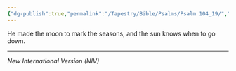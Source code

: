 ```yaml
---
{"dg-publish":true,"permalink":"/Tapestry/Bible/Psalms/Psalm 104_19/","title":"Psalm 104:19","hide":true,"tags":["bible-verse","bible-verse"],"dgHomeLink":true,"dgShowLocalGraph":true,"dgEnableSearch":true}
---
```



He made the moon to mark the seasons, and the sun knows when to go down.



---
*New International Version (NIV)*